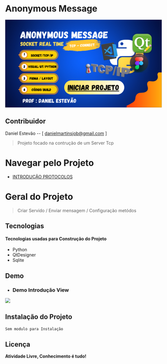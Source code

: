 <!-- Titulo do Projeto -->
# Anonymous Message
<!-- Logo do Projeto e Video  -->
[![](./Introdução%20aos%20Protocolos/1.png)](./Introdução%20aos%20Protocolos/FileCompacted.pdf)

## Contribuidor
Daniel Estevão -- [ danielmartinsjob@gmail.com ]

> Projeto focado na contrução de um Server Tcp

# Navegar pelo Projeto

- [INTRODUÇÃO PROTOCOLOS](./Introdução%20aos%20Protocolos/FileCompacted.pdf)

# Geral do Projeto
>Criar Servido / Enviar mensagem / Configuração metódos 

<!-- asa -->
## Tecnologias

#### Tecnologias usadas para Construção do Projeto

- Python
- QtDesigner
- Sqlite

## Demo
- ### Demo Introdução View

[![]([./Introdução%20aos%20Protocolos/1.png](https://raw.githubusercontent.com/Danielmartinsjob/Anonymous-Message/Introduction_project/img/ImgButtong.png))](./Introdução%20aos%20Protocolos/FileCompacted.pdf)


## Instalação do Projeto

```sh
Sem modulo para Instalação
```

## Licença


**Atividade Livre, Conhecimento é tudo!**
